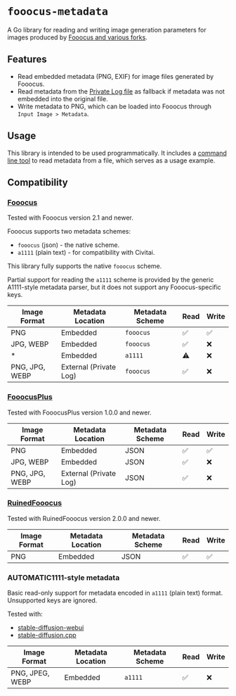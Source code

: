 # `fooocus-metadata`

A Go library for reading and writing image generation parameters for images produced by [Fooocus and various forks](#compatibility).

## Features

- Read embedded metadata (PNG, EXIF) for image files generated by Fooocus.
- Read metadata from the [Private Log file](https://github.com/lllyasviel/Fooocus/discussions/160) as fallback if metadata was not embedded into the original file.
- Write metadata to PNG, which can be loaded into Fooocus through `Input Image > Metadata`.

## Usage

This library is intended to be used programmatically. It includes a [command line tool](./cmd/extract/main.go) to read metadata from a file, which serves as a usage example.

## Compatibility

### [Fooocus]

Tested with Fooocus version 2.1 and newer.

Fooocus supports two metadata schemes:

- `fooocus` (json) - the native scheme.
- `a1111` (plain text) - for compatibility with Civitai.

This library fully supports the native `fooocus` scheme.

Partial support for reading the `a1111` scheme is provided by the generic A1111-style metadata parser, but it does not support any Fooocus-specific keys.

| Image Format   | Metadata Location      | Metadata Scheme | Read | Write |
|----------------|------------------------|-----------------|------|-------|
| PNG            | Embedded               | `fooocus`       | ✅   | ✅    |
| JPG, WEBP      | Embedded               | `fooocus`       | ✅   | ❌    |
| *              | Embedded               | `a1111`         | ⚠️    | ❌    |
| PNG, JPG, WEBP | External (Private Log) | `fooocus`       | ✅   | ❌    |

### [FooocusPlus]

Tested with FooocusPlus version 1.0.0 and newer.

| Image Format   | Metadata Location      | Metadata Scheme | Read | Write |
|----------------|------------------------|-----------------|------|-------|
| PNG            | Embedded               | JSON            | ✅   | ✅    |
| JPG, WEBP      | Embedded               | JSON            | ✅   | ❌    |
| PNG, JPG, WEBP | External (Private Log) | JSON            | ✅   | ❌    |

### [RuinedFooocus]

Tested with RuinedFooocus version 2.0.0 and newer.

| Image Format | Metadata Location | Metadata Scheme | Read | Write |
|--------------|-------------------|-----------------|------|-------|
| PNG          | Embedded          | JSON            | ✅   | ✅    |

### AUTOMATIC1111-style metadata

Basic read-only support for metadata encoded in `a1111` (plain text) format. Unsupported keys are ignored.

Tested with:

* [stable-diffusion-webui]
* [stable-diffusion.cpp]

| Image Format    | Metadata Location | Metadata Scheme | Read | Write |
|-----------------|-------------------|-----------------|------|-------|
| PNG, JPEG, WEBP | Embedded          | `a1111`         | ✅   | ❌    |


[Fooocus]: https://github.com/lllyasviel/Fooocus
[FooocusPlus]: https://github.com/DavidDragonsage/FooocusPlus
[RuinedFooocus]: https://github.com/runew0lf/RuinedFooocus
[stable-diffusion.cpp]: https://github.com/leejet/stable-diffusion.cpp
[stable-diffusion-webui]: https://github.com/AUTOMATIC1111/stable-diffusion-webui